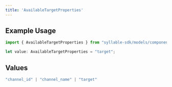 ```yaml
---
title: 'AvailableTargetProperties'
---
```


## Example Usage

```typescript
import { AvailableTargetProperties } from "syllable-sdk/models/components";

let value: AvailableTargetProperties = "target";
```

## Values

```typescript
"channel_id" | "channel_name" | "target"
```